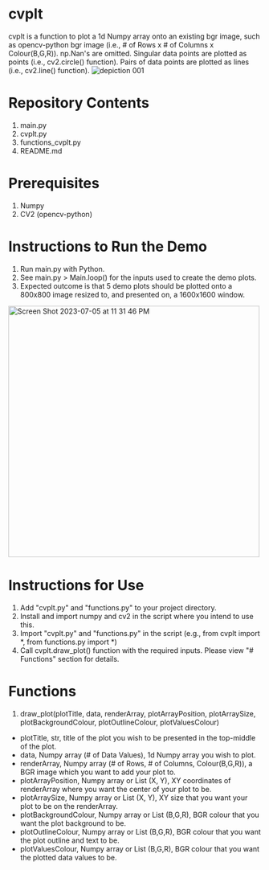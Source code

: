 # cvplt
cvplt is a function to plot a 1d Numpy array onto an existing bgr image, such as opencv-python bgr image (i.e., # of Rows x # of Columns x Colour(B,G,R)).
np.Nan's are omitted. 
Singular data points are plotted as points (i.e., cv2.circle() function).
Pairs of data points are plotted as lines (i.e., cv2.line() function).
![depiction 001](https://github.com/benfpv/cvplt/assets/55154673/b530c88e-9a92-4d31-a2aa-99e7ac4c821c)

# Repository Contents
1. main.py
2. cvplt.py
3. functions_cvplt.py
4. README.md

# Prerequisites
1. Numpy
2. CV2 (opencv-python)

# Instructions to Run the Demo
1. Run main.py with Python.
2. See main.py > Main.loop() for the inputs used to create the demo plots.
3. Expected outcome is that 5 demo plots should be plotted onto a 800x800 image resized to, and presented on, a 1600x1600 window.
<img width="500" alt="Screen Shot 2023-07-05 at 11 31 46 PM" src="https://github.com/benfpv/cvplt/assets/55154673/df4e022a-a42e-448b-a060-beec2d7ba751">

# Instructions for Use
1. Add "cvplt.py" and "functions.py" to your project directory.
2. Install and import numpy and cv2 in the script where you intend to use this.
3. Import "cvplt.py" and "functions.py" in the script (e.g., from cvplt import *, from functions.py import *)
4. Call cvplt.draw_plot() function with the required inputs. Please view "# Functions" section for details.

# Functions
1. draw_plot(plotTitle, data, renderArray, plotArrayPosition, plotArraySize, plotBackgroundColour, plotOutlineColour, plotValuesColour)
  - plotTitle, str, title of the plot you wish to be presented in the top-middle of the plot.
  - data, Numpy array (# of Data Values), 1d Numpy array you wish to plot.
  - renderArray, Numpy array (# of Rows, # of Columns, Colour(B,G,R)), a BGR image which you want to add your plot to.
  - plotArrayPosition, Numpy array or List (X, Y), XY coordinates of renderArray where you want the center of your plot to be.
  - plotArraySize, Numpy array or List (X, Y), XY size that you want your plot to be on the renderArray.
  - plotBackgroundColour, Numpy array or List (B,G,R), BGR colour that you want the plot background to be.
  - plotOutlineColour, Numpy array or List (B,G,R), BGR colour that you want the plot outline and text to be.
  - plotValuesColour, Numpy array or List (B,G,R), BGR colour that you want the plotted data values to be.

